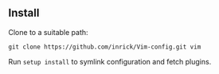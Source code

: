 ## Install
Clone to a suitable path:

```
git clone https://github.com/inrick/Vim-config.git vim
```

Run `setup install` to symlink configuration and fetch plugins.
